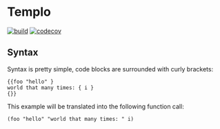 # Templo

[![build](https://img.shields.io/github/workflow/status/wlad031/templo/Scala%20CI?label=CI&logo=GitHub&style=flat-square)](https://github.com/wlad031/templo/actions)
[![codecov](https://img.shields.io/codecov/c/github/wlad031/templo?label=cov&logo=Codecov&style=flat-square)](https://codecov.io/gh/wlad031/templo)

## Syntax

Syntax is pretty simple, code blocks are surrounded with curly brackets:

```
{{foo "hello" } 
world that many times: { i } 
{}}
```

This example will be translated into the following function call:
```
(foo "hello" "world that many times: " i)
```
